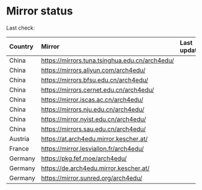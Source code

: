 <script src="./time.js"></script>
# Mirror status
Last check: <script type="text/javascript">localize(1738045797.1573153);</script>

|Country|Mirror|Last update|
|:------|:-----|:----------|
|China|https://mirrors.tuna.tsinghua.edu.cn/arch4edu/|<script type="text/javascript">localize(1738003124);</script>|
|China|https://mirrors.aliyun.com/arch4edu/|<script type="text/javascript">localize(1738003124);</script>|
|China|https://mirrors.bfsu.edu.cn/arch4edu/|<script type="text/javascript">localize(1738003124);</script>|
|China|https://mirrors.cernet.edu.cn/arch4edu/|<script type="text/javascript">localize(1738003124);</script>|
|China|https://mirror.iscas.ac.cn/arch4edu/|<script type="text/javascript">localize(1738003124);</script>|
|China|https://mirrors.nju.edu.cn/arch4edu/|<script type="text/javascript">localize(1737960168);</script>|
|China|https://mirror.nyist.edu.cn/arch4edu/|<script type="text/javascript">localize(1738003124);</script>|
|China|https://mirrors.sau.edu.cn/arch4edu/|<script type="text/javascript">localize(1731653531);</script>|
|Austria|https://at.arch4edu.mirror.kescher.at/|<script type="text/javascript">localize(1738003124);</script>|
|France|https://mirror.lesviallon.fr/arch4edu/|<script type="text/javascript">localize(1738003124);</script>|
|Germany|https://pkg.fef.moe/arch4edu/|<script type="text/javascript">localize(1738003124);</script>|
|Germany|https://de.arch4edu.mirror.kescher.at/|<script type="text/javascript">localize(1738003124);</script>|
|Germany|https://mirror.sunred.org/arch4edu/|<script type="text/javascript">localize(1738003124);</script>|

<script src="./tablefilter/tablefilter.js"></script>
<script src="./table.js"></script>